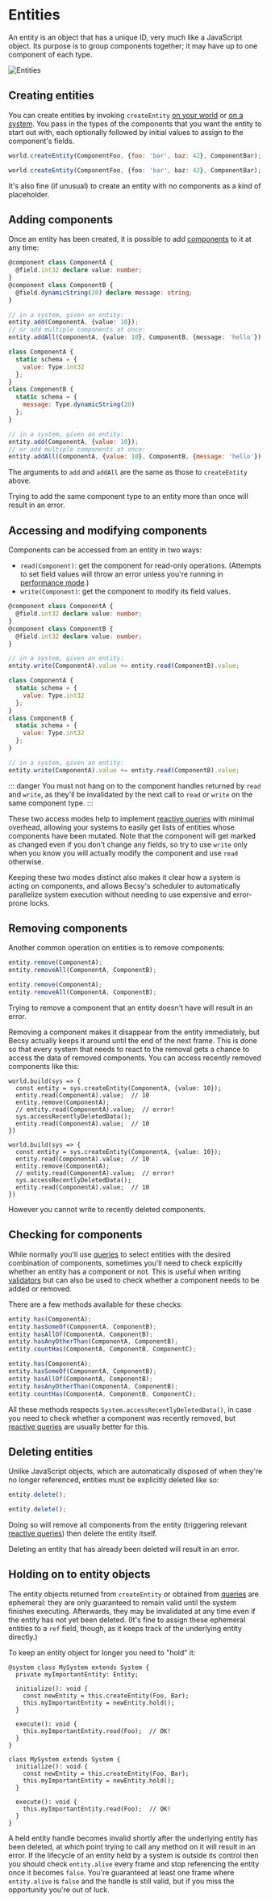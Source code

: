 <language-switcher/>

# Entities
An entity is an object that has a unique ID, very much like a JavaScript object. Its purpose is to group components together; it may have up to one component of each type.

![Entities](./images/entities.svg)

## Creating entities

You can create entities by invoking `createEntity` [on your world](./world#creating-entities) or [on a system](./systems#creating-entities).  You pass in the types of the components that you want the entity to start out with, each optionally followed by initial values to assign to the component's fields.

```js
world.createEntity(ComponentFoo, {foo: 'bar', baz: 42}, ComponentBar);
```
```ts
world.createEntity(ComponentFoo, {foo: 'bar', baz: 42}, ComponentBar);
```

It's also fine (if unusual) to create an entity with no components as a kind of placeholder.

## Adding components

Once an entity has been created, it is possible to add [components](./components) to it at any time:

```ts
@component class ComponentA {
  @field.int32 declare value: number;
}
@component class ComponentB {
  @field.dynamicString(20) declare message: string;
}

// in a system, given an entity:
entity.add(ComponentA, {value: 10});
// or add multiple components at once:
entity.addAll(ComponentA, {value: 10}, ComponentB, {message: 'hello'});
```
```js
class ComponentA {
  static schema = {
    value: Type.int32
  };
}
class ComponentB {
  static schema = {
    message: Type.dynamicString(20)
  };
}

// in a system, given an entity:
entity.add(ComponentA, {value: 10});
// or add multiple components at once:
entity.addAll(ComponentA, {value: 10}, ComponentB, {message: 'hello'});
```

The arguments to `add` and `addAll` are the same as those to `createEntity` above.

Trying to add the same component type to an entity more than once will result in an error.

## Accessing and modifying components

Components can be accessed from an entity in two ways:
- `read(Component)`: get the component for read-only operations.  (Attempts to set field values will throw an error unless you're running in [performance mode](../deploying).)
- `write(Component)`: get the component to modify its field values.

```ts
@component class ComponentA {
  @field.int32 declare value: number;
}
@component class ComponentB {
  @field.int32 declare value: number;
}

// in a system, given an entity:
entity.write(ComponentA).value += entity.read(ComponentB).value;
```
```js
class ComponentA {
  static schema = {
    value: Type.int32
  };
}
class ComponentB {
  static schema = {
    value: Type.int32
  };
}

// in a system, given an entity:
entity.write(ComponentA).value += entity.read(ComponentB).value;
```

::: danger
You must not hang on to the component handles returned by `read` and `write`, as they'll be invalidated by the next call to `read` or `write` on the same component type.
:::

These two access modes help to implement [reactive queries](./queries#reactive-queries) with minimal overhead, allowing your systems to easily get lists of entities whose components have been mutated.  Note that the component will get marked as changed even if you don't change any fields, so try to use `write` only when you know you will actually modify the component and use `read` otherwise.

Keeping these two modes distinct also makes it clear how a system is acting on components, and allows Becsy's scheduler to automatically parallelize system execution without needing to use expensive and error-prone locks.

## Removing components

Another common operation on entities is to remove components:

```ts
entity.remove(ComponentA);
entity.removeAll(ComponentA, ComponentB);
```
```js
entity.remove(ComponentA);
entity.removeAll(ComponentA, ComponentB);
```

Trying to remove a component that an entity doesn't have will result in an error.

Removing a component makes it disappear from the entity immediately, but Becsy actually keeps it around until the end of the next frame.  This is done so that every system that needs to react to the removal gets a chance to access the data of removed components.  You can access recently removed components like this:

```ts{6}
world.build(sys => {
  const entity = sys.createEntity(ComponentA, {value: 10});
  entity.read(ComponentA).value;  // 10
  entity.remove(ComponentA);
  // entity.read(ComponentA).value;  // error!
  sys.accessRecentlyDeletedData();
  entity.read(ComponentA).value;  // 10
})
```
```js{6}
world.build(sys => {
  const entity = sys.createEntity(ComponentA, {value: 10});
  entity.read(ComponentA).value;  // 10
  entity.remove(ComponentA);
  // entity.read(ComponentA).value;  // error!
  sys.accessRecentlyDeletedData();
  entity.read(ComponentA).value;  // 10
})
```

However you cannot write to recently deleted components.

## Checking for components

While normally you'll use [queries](./queries) to select entities with the desired combination of components, sometimes you'll need to check explicitly whether an entity has a component or not.  This is useful when writing [validators](./components#validation) but can also be used to check whether a component needs to be added or removed.

There are a few methods available for these checks:
```ts
entity.has(ComponentA);
entity.hasSomeOf(ComponentA, ComponentB);
entity hasAllOf(ComponentA, ComponentB);
entity.hasAnyOtherThan(ComponentA, ComponentB);
entity.countHas(ComponentA, ComponentB, ComponentC);
```
```js
entity.has(ComponentA);
entity.hasSomeOf(ComponentA, ComponentB);
entity hasAllOf(ComponentA, ComponentB);
entity.hasAnyOtherThan(ComponentA, ComponentB);
entity.countHas(ComponentA, ComponentB, ComponentC);
```

All these methods respects `System.accessRecentlyDeletedData()`, in case you need to check whether a component was recently removed, but [reactive queries](./queries#reactive-queries) are usually better for this.

## Deleting entities

Unlike JavaScript objects, which are automatically disposed of when they're no longer referenced, entities must be explicitly deleted like so:

```ts
entity.delete();
```
```js
entity.delete();
```

Doing so will remove all components from the entity (triggering relevant [reactive queries](./queries#reactive-queries)) then delete the entity itself.

Deleting an entity that has already been deleted will result in an error.

## Holding on to entity objects

The entity objects returned from `createEntity` or obtained from [queries](./queries) are ephemeral: they are only guaranteed to remain valid until the system finishes executing.  Afterwards, they may be invalidated at any time even if the entity has not yet been deleted.  (It's fine to assign these ephemeral entities to a `ref` field, though, as it keeps track of the underlying entity directly.)

To keep an entity object for longer you need to "hold" it:
```ts{6}
@system class MySystem extends System {
  private myImportantEntity: Entity;

  initialize(): void {
    const newEntity = this.createEntity(Foo, Bar);
    this.myImportantEntity = newEntity.hold();
  }

  execute(): void {
    this.myImportantEntity.read(Foo);  // OK!
  }
}
```
```js{4}
class MySystem extends System {
  initialize(): void {
    const newEntity = this.createEntity(Foo, Bar);
    this.myImportantEntity = newEntity.hold();
  }

  execute(): void {
    this.myImportantEntity.read(Foo);  // OK!
  }
}
```

A held entity handle becomes invalid shortly after the underlying entity has been deleted, at which point trying to call any method on it will result in an error.  If the lifecycle of an entity held by a system is outside its control then you should check `entity.alive` every frame and stop referencing the entity once it becomes `false`.  You're guaranteed at least one frame where `entity.alive` is `false` and the handle is still valid, but if you miss the opportunity you're out of luck.
